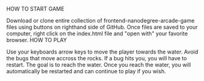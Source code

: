 HOW TO START GAME

Download or clone entire collection of frontend-nanodegree-arcade-game files using buttons on righthand side of GitHub.
Once files are saved to your computer, right click on the index.html file and "open with" your favorite browser.
HOW TO PLAY

Use your keyboards arrow keys to move the player towards the water.
Avoid the bugs that move accross the rocks. If a bug hits you, you will have to restart.
The goal is to reach the water.
Once you reach the water, you will automatically be restarted and can continue to play if you wish.
